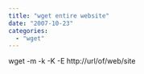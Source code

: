 ```yaml
---
title: "wget entire website"
date: "2007-10-23"
categories: 
  - "wget"
---
```


wget -m -k -K -E http://url/of/web/site
